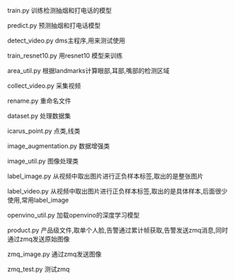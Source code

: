 
train.py 训练检测抽烟和打电话的模型

predict.py 预测抽烟和打电话模型

detect_video.py dms主程序,用来测试使用

train_resnet10.py 用resnet10 模型来训练

area_util.py 根据landmarks计算眼部,耳部,嘴部的检测区域

collect_video.py 采集视频

rename.py 重命名文件

dataset.py 处理数据集

icarus_point.py 点类,线类

image_augmentation.py 数据增强类

image_util.py 图像处理类

label_image.py 从视频中取出图片进行正负样本标签,取出的是整张图片

label_video.py 从视频中取出图片进行正负样本标签,取出的是具体样本,后面很少使用,常用label_image

openvino_util.py 加载openvino的深度学习模型

product.py 产品级文件,取单个人脸,告警通过累计帧获取,告警发送zmq消息,同时通过zmq发送原始图像

zmq_image.py 通过zmq发送图像

zmq_test.py 测试zmq



